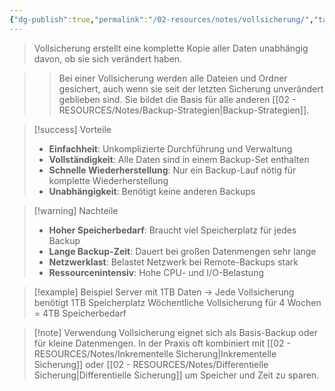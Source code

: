 ```yaml
---
{"dg-publish":true,"permalink":"/02-resources/notes/vollsicherung/","tags":["informatik/backup/typ","sicherheit/it-sicherheit"],"noteIcon":"","updated":"2025-09-27T02:14:13.000+02:00"}
---
```



>Vollsicherung erstellt eine komplette Kopie aller Daten unabhängig davon, ob sie sich verändert haben.

>>Bei einer Vollsicherung werden alle Dateien und Ordner gesichert, auch wenn sie seit der letzten Sicherung unverändert geblieben sind. Sie bildet die Basis für alle anderen [[02 - RESOURCES/Notes/Backup-Strategien\|Backup-Strategien]].

>[!success] Vorteile
>- **Einfachheit**: Unkomplizierte Durchführung und Verwaltung
>- **Vollständigkeit**: Alle Daten sind in einem Backup-Set enthalten
>- **Schnelle Wiederherstellung**: Nur ein Backup-Lauf nötig für komplette Wiederherstellung
>- **Unabhängigkeit**: Benötigt keine anderen Backups

>[!warning] Nachteile
>- **Hoher Speicherbedarf**: Braucht viel Speicherplatz für jedes Backup
>- **Lange Backup-Zeit**: Dauert bei großen Datenmengen sehr lange
>- **Netzwerklast**: Belastet Netzwerk bei Remote-Backups stark
>- **Ressourcenintensiv**: Hohe CPU- und I/O-Belastung

>[!example] Beispiel
>Server mit 1TB Daten → Jede Vollsicherung benötigt 1TB Speicherplatz
>Wöchentliche Vollsicherung für 4 Wochen = 4TB Speicherbedarf

>[!note] Verwendung
>Vollsicherung eignet sich als Basis-Backup oder für kleine Datenmengen. In der Praxis oft kombiniert mit [[02 - RESOURCES/Notes/Inkrementelle Sicherung\|Inkrementelle Sicherung]] oder [[02 - RESOURCES/Notes/Differentielle Sicherung\|Differentielle Sicherung]] um Speicher und Zeit zu sparen.